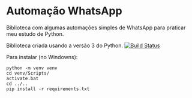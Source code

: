 # Automação WhatsApp
Biblioteca com algumas automações simples de WhatsApp para praticar meu estudo de Python.

Biblioteca criada usando a versão 3 do Python.
[![Build Status](https://app.travis-ci.com/olv-leo/automacao-whatsapp.svg?branch=master)](https://app.travis-ci.com/olv-leo/automacao-whatsapp)

Para instalar (no Windowns):
```console
python -m venv venv
cd venv/Scripts/
activate.bat
cd ../..
pip install -r requirements.txt
```
